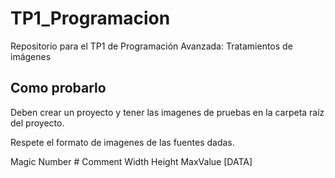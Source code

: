 # TP1_Programacion
 Repositorio para el TP1 de Programación Avanzada: Tratamientos de imágenes
 
 ## Como probarlo
 
 Deben crear un proyecto y tener las imagenes de pruebas en la carpeta raíz del proyecto.

Respete el formato de imagenes de las fuentes dadas.

Magic Number
\# Comment
Width Height
MaxValue
[DATA]
